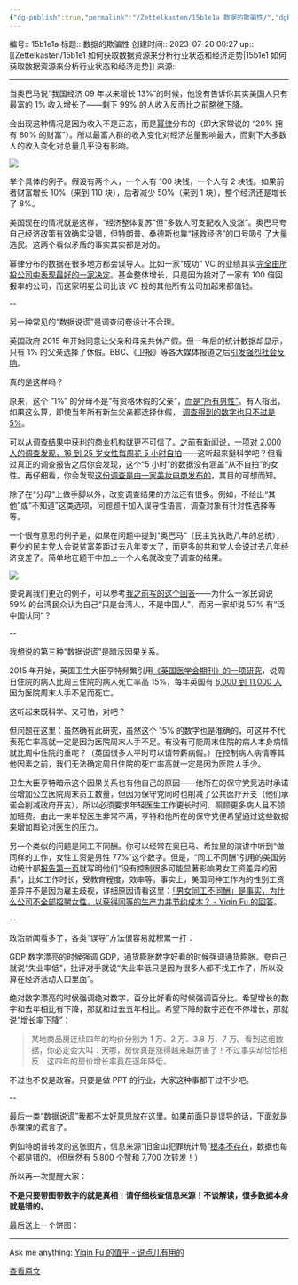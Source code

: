 ```yaml
---
{"dg-publish":true,"permalink":"/Zettelkasten/15b1e1a 数据的欺骗性/","dgPassFrontmatter":true}
---
```


编号:: 15b1e1a
标题:: 数据的欺骗性
创建时间:: 2023-07-20 00:27
up:: [[Zettelkasten/15b1e1 如何获取数据资源来分析行业状态和经济走势\|15b1e1 如何获取数据资源来分析行业状态和经济走势]]
来源:: 

---

当奥巴马说“我国经济 09 年以来增长 13%”的时候，他没有告诉你其实美国人只有最富的 1% 收入增长了——剩下 99% 的人收入反而比之前[略微下降](http://www.nytimes.com/2015/01/28/upshot/gains-from-economic-recovery-still-limited-to-top-one-percent.html?_r=0&abt=0002&abg=1)。

会出现这种情况是因为收入不是正态，而是[幂律](https://en.wikipedia.org/wiki/Power_law)分布的（即大家常说的 “20% 拥有 80% 的财富”）。所以最富人群的收入变化对经济总量影响最大，而剩下大多数人的收入变化对总量几乎没有影响。

![](https://secure2.wostatic.cn/static/enXKvSCr3x2Y7dB2U5V72p/4e95d51936618344311e2b59855bf295.jpg)

举个具体的例子。假设有两个人，一个人有 100 块钱，一个人有 2 块钱。如果前者财富增长 10%（来到 110 块），后者减少 50%（来到 1 块），整个经济还是增长了 8%。

美国现在的情况就是这样，“经济整体复苏”但“多数人可支配收入没涨”。奥巴马夸自己经济政策有效确实没错，但特朗普、桑德斯也靠“拯救经济”的口号吸引了大量选民。这两个看似矛盾的事实其实都是对的。

幂律分布的数据在很多地方都会误导人。比如一家“成功” VC 的业绩其实[完全由所投公司中表现最好的一家决定](http://blakemasters.com/post/21869934240/peter-thiels-cs183-startup-class-7-notes-essay)。基金整体增长，只是因为投对了一家有 100 倍回报率的公司，而这家明星公司比该 VC 投的其他所有公司加起来都值钱。

--

另一种常见的“数据说谎”是调查问卷设计不合理。

英国政府 2015 年开始同意让父亲和母亲共休产假。但一年后的统计数据却显示，只有 1% 的父亲选择了休假。BBC、《卫报》等各大媒体报道之后[引发强烈社会反响](http://www.theguardian.com/money/2016/apr/05/shared-parental-leave-slow-take-up-fathers-paternity)。

真的是这样吗？

原来，这个 “1%” 的分母不是“有资格休假的父亲”，[而是“所有男性”](http://www.bbc.co.uk/programmes/p03r0gzg)。有人指出，如果这么算，即使当年所有新生父亲都选择休假， [调查得到的数字也只不过是 5%](http://www.bbc.co.uk/programmes/p03r0gzg)。

可以从调查结果中获利的商业机构就更不可信了。[之前有新闻说，一项对 2,000 人的调查发现，16 到 25 岁女性每周花 5 小时自拍](http://www.dailymail.co.uk/femail/article-3053822/Women-spend-FIVE-HOURS-week-taking-selfies-one-five-upload-social-media-make-ex-partner-jealous.html)——这听起来挺科学吧？但看过真正的调查报告之后你会发现，这个“5 小时”的数据没有涵盖“从不自拍”的女性。再仔细看，你会发现[这份调查是由一家美妆电商发布的](http://www.bbc.co.uk/programmes/p03jcttd)，其目的可想而知。

除了在“分母”上做手脚以外，改变调查结果的方法还有很多。例如，不给出“其他”或“不知道”这类选项，问题题干加入误导性语言，调查对象有针对性选择等等。

一个很有意思的例子是，如果在问题中提到“奥巴马”（民主党执政八年的总统），更少的民主党人会说贫富差距过去八年变大了，而更多的共和党人会说过去八年经济变差了。简单地在题干中加上一个人名就改变了调查的结果。

![](https://secure2.wostatic.cn/static/2e4Vm8T3GPF3zevYPkcvy7/7171297a8978a883a2f29d50410ec0b2.jpg)

要说离我们更近的例子，可以参考[我之前写的这个回答](https://www.zhihu.com/question/23952669/answer/65544808)——为什么一家民调说 59% 的台湾民众认为自己“只是台湾人，不是中国人”，而另一家却说 57% 有“泛中国认同”？

--

我想说的第三种“数据说谎”是暗示因果关系。

2015 年开始，英国卫生大臣亨特频繁引用[《英国医学会期刊》的一项研究](http://www.bmj.com/content/351/bmj.h4596)，说周日住院的病人比周三住院的病人死亡率高 15%，每年英国有 [6,000 到 11,000 人](http://www.bbc.co.uk/news/health-355972436,000)因为医院周末人手不足而死亡。

这听起来既科学、又可怕，对吧？

但问题在这里：虽然确有此研究，虽然这个 15% 的数字也是准确的，可这并不代表死亡率高就一定是因为医院周末人手不足。有没有可能周末住院的病人本身病情就比周中住院的重呢？（英国很多人平时可以请带薪病假。）在控制病人病情等其他因素之前，我们无法确定周日住院的死亡率高就一定是因为医院人手少。

卫生大臣亨特暗示这个因果关系也有他自己的原因——他所在的保守党竞选时承诺会增加公立医院周末员工数量，但因为保守党同时也削减了公共医疗开支（他们承诺会削减政府开支），所以必须要求年轻医生工作更长时间、照顾更多病人且不领加班费。由此一来年轻医生非常不满，亨特和他所在的保守党便希望通过这些数据来增加舆论对医生的压力。

另一个类似的问题是同工不同酬。你可以经常在奥巴马、希拉里的演讲中听到“做同样的工作，女性工资是男性 77%”这个数字。但是，“同工不同酬”引用的美国劳动统计部[报告第一页](https://link.zhihu.com/?target=http%3A//www.bls.gov/opub/reports/cps/highlights-of-womens-earnings-in-2013.pdf)就写明他们“没有控制很多可能显著影响男女工资差异的因素”，比如工作时长，受教育程度，效率等。事实上，美国同种工作内的性别工资差异并不是因为雇主歧视，详细原因请看这里：[「男女同工不同酬」是事实，为什么公司不全部招聘女性，以获得同等的生产力并节约成本？ - Yiqin Fu 的回答](https://www.zhihu.com/question/41258743/answer/90920211)。

--

政治新闻看多了，各类“误导”方法很容易就积累一打：

GDP 数字漂亮的时候强调 GDP，通货膨胀数字好看的时候强调通货膨胀。夸自己就说“失业率低”，批评对手就说“失业率低只是因为很多人都不找工作了，所以没算在经济活动人口里面”。

绝对数字漂亮的时候强调绝对数字，百分比好看的时候强调百分比。希望增长的数字和去年相比有下降，那就和过去五年相比。希望下降的数字还在不停增长，那就说[“增长率下降”](http://www.guokr.com/article/857/)：

> 某地商品房连续四年的均价分别为 1 万、2 万、3.8 万、7 万。看到这组数据，你必定会大叫：天哪，房价真是涨得越来越厉害了！不过事实却恰恰相反：这四年的房价增长率竟在逐年降低。

不过也不仅是政客。只要是做 PPT 的行业，大家这种事都干过不少吧。

--

最后一类“数据说谎”我都不太好意思放在这里。如果前面只是误导的话，下面就是赤裸裸的谎言了。

例如特朗普转发的这张图片，信息来源“旧金山犯罪统计局”[根本不存在](http://qz.com/556988/here-are-four-charts-on-race-and-murder-in-america-to-tweet-back-at-donald-trump/)，数据也每个都是错的。（但居然有 5,800 个赞和 7,700 次转发！）

所以再一次提醒大家：

**不是只要带图带数字的就是真相！请仔细核查信息来源！不谈解读，很多数据本身就是错的。**

最后送上一个饼图：

---

Ask me anything: [Yiqin Fu 的值乎 - 说点儿有用的](https://www.zhihu.com/zhi/people/723589957574234112)

[查看原文](http://daily.zhihu.com/story/8702565)
